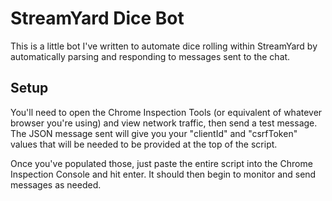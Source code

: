 # StreamYard Dice Bot

This is a little bot I've written to automate dice rolling within StreamYard by automatically parsing and responding to messages sent to the chat.

## Setup

You'll need to open the Chrome Inspection Tools (or equivalent of whatever browser you're using) and view network traffic, then send a test message. The JSON message sent will give you your "clientId" and "csrfToken" values that will be needed to be provided at the top of the script.

Once you've populated those, just paste the entire script into the Chrome Inspection Console and hit enter. It should then begin to monitor and send messages as needed.

